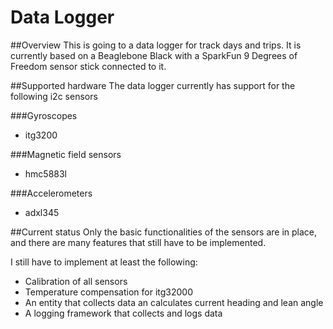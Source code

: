 Data Logger
===========

##Overview
This is going to a data logger for track days and trips. It is currently based on a Beaglebone Black with a SparkFun 9 Degrees of Freedom sensor stick connected to it.

##Supported hardware
The data logger currently has support for the following i2c sensors

###Gyroscopes
- itg3200 

###Magnetic field sensors
- hmc5883l

###Accelerometers
- adxl345

##Current status
Only the basic functionalities of the sensors are in place, and there are many features that still have to be implemented.

I still have to implement at least the following:
- Calibration of all sensors
- Temperature compensation for itg32000
- An entity that collects data an calculates current heading and lean angle
- A logging framework that collects and logs data
